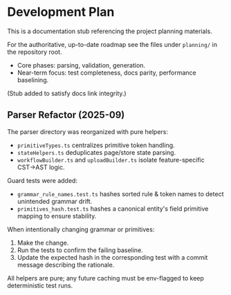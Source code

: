 # Development Plan

This is a documentation stub referencing the project planning materials.

For the authoritative, up-to-date roadmap see the files under `planning/` in the repository root.

- Core phases: parsing, validation, generation.
- Near-term focus: test completeness, docs parity, performance baselining.

(Stub added to satisfy docs link integrity.)

## Parser Refactor (2025-09)
The parser directory was reorganized with pure helpers:
- `primitiveTypes.ts` centralizes primitive token handling.
- `stateHelpers.ts` deduplicates page/store state parsing.
- `workflowBuilder.ts` and `uploadBuilder.ts` isolate feature-specific CST→AST logic.

Guard tests were added:
- `grammar_rule_names.test.ts` hashes sorted rule & token names to detect unintended grammar drift.
- `primitives_hash.test.ts` hashes a canonical entity's field primitive mapping to ensure stability.

When intentionally changing grammar or primitives:
1. Make the change.
2. Run the tests to confirm the failing baseline.
3. Update the expected hash in the corresponding test with a commit message describing the rationale.

All helpers are pure; any future caching must be env-flagged to keep deterministic test runs.
